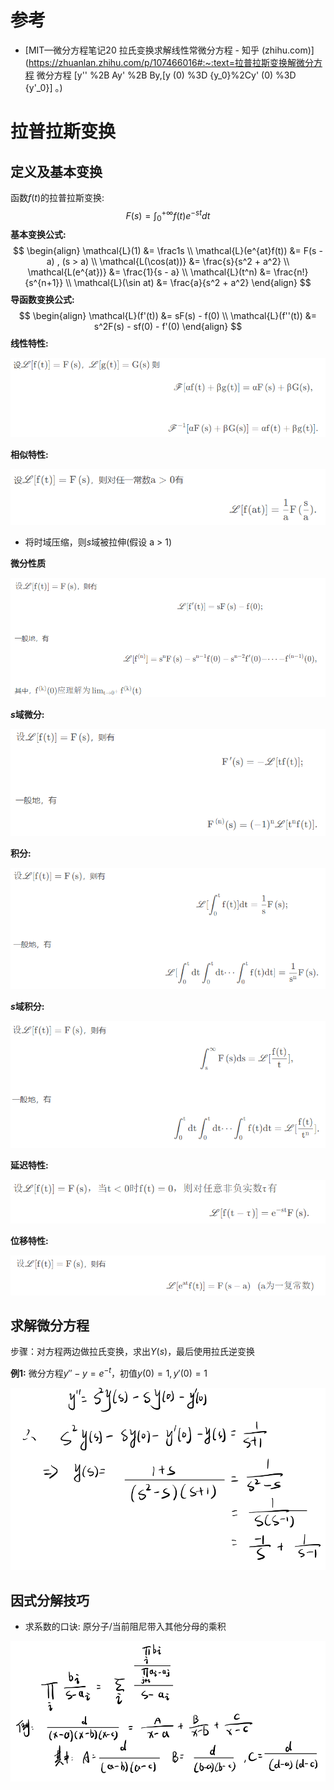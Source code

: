 参考
====

- [MIT—微分方程笔记20 拉氏变换求解线性常微分方程 - 知乎 (zhihu.com)](https://zhuanlan.zhihu.com/p/107466016#:~:text=拉普拉斯变换解微分方程 微分方程  [y'' %2B Ay' %2B By,[y (0) %3D {y_0}%2Cy' (0) %3D {y'_0}] 。)

拉普拉斯变换
============

定义及基本变换
--------------

函数$f(t)$的拉普拉斯变换:
$$
F(s) = \int_0^{+\infty} f(t)e^{-st}dt
$$
**基本变换公式:**
$$
\begin{align}
\mathcal{L}(1) &= \frac1s
\\
\mathcal{L}(e^{at}f(t)) &= F(s - a) , (s > a)
\\
\mathcal{L(\cos(at))} &= \frac{s}{s^2 + a^2} 
\\
 \mathcal{L(e^{at})} &= \frac{1}{s - a} 
\\
 \mathcal{L}(t^n) &= \frac{n!}{s^{n+1}}
\\
 \mathcal{L}(\sin at) &= \frac{a}{s^2 + a^2}
\end{align}
$$
**导函数变换公式:**
$$
\begin{align}
\mathcal{L}(f'(t)) &= sF(s) - f(0)
\\
\mathcal{L}(f''(t)) &= s^2F(s) - sf(0) - f'(0)
\end{align}
$$
**线性特性:**

<img src="拉普拉斯变换.assets/image-20220817201321787.png" alt="image-20220817201321787" style="zoom:80%;" />

**相似特性:**

<img src="拉普拉斯变换.assets/image-20220817201338728.png" alt="image-20220817201338728" style="zoom:80%;" />

- 将时域压缩，则$s$域被拉伸(假设 a > 1)

**微分性质**

<img src="拉普拉斯变换.assets/image-20220817201431093.png" alt="image-20220817201431093" style="zoom:80%;" />

**$s$域微分:**

<img src="拉普拉斯变换.assets/image-20220817201505304.png" alt="image-20220817201505304" style="zoom:80%;" />



**积分:**

<img src="拉普拉斯变换.assets/image-20220817201637924.png" alt="image-20220817201637924" style="zoom:80%;" />

**$s$域积分:**

<img src="拉普拉斯变换.assets/image-20220817201651616.png" alt="image-20220817201651616" style="zoom:80%;" />

**延迟特性:**

<img src="拉普拉斯变换.assets/image-20220817201710466.png" alt="image-20220817201710466" style="zoom:80%;" />

**位移特性:**

<img src="拉普拉斯变换.assets/image-20220817201723441.png" alt="image-20220817201723441" style="zoom:80%;" />

求解微分方程
------------

步骤：对方程两边做拉氏变换，求出$Y(s)$，最后使用拉氏逆变换

**例1:** 微分方程$y'' - y = e^{-t}$，初值$y(0) = 1, y'(0) = 1$

<img src="拉普拉斯变换.assets/image-20220817200551098.png" alt="image-20220817200551098" style="zoom:80%;" />

因式分解技巧
------------

- 求系数的口诀: 原分子/当前阻尼带入其他分母的乘积

<img src="拉普拉斯变换.assets/image-20220817201029391.png" alt="image-20220817201029391" style="zoom:80%;" />